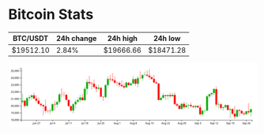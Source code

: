 # Bitcoin Stats

BTC/USDT|24h change|24h high|24h low|
|---|---|---|---|
|$19512.10|2.84%|$19666.66|$18471.28|

<img src="./chart.svg">
